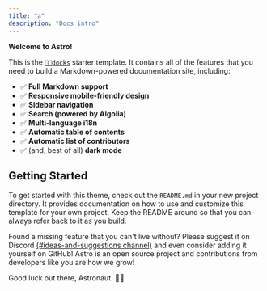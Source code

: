 ```yaml
---
title: "a"
description: "Docs intro"
---
```


**Welcome to Astro!**

This is the [`👨‍💻docks`](https://www.baidu.com) starter template. It contains all of the features that you need to build a Markdown-powered documentation site, including:

- ✅ **Full Markdown support**
- ✅ **Responsive mobile-friendly design**
- ✅ **Sidebar navigation**
- ✅ **Search (powered by Algolia)**
- ✅ **Multi-language i18n**
- ✅ **Automatic table of contents**
- ✅ **Automatic list of contributors**
- ✅ (and, best of all) **dark mode**

## Getting Started

To get started with this theme, check out the `README.md` in your new project directory. It provides documentation on how to use and customize this template for your own project. Keep the README around so that you can always refer back to it as you build.

Found a missing feature that you can't live without? Please suggest it on Discord [(#ideas-and-suggestions channel)](https://www.baidu.com) and even consider adding it yourself on GitHub! Astro is an open source project and contributions from developers like you are how we grow!

Good luck out there, Astronaut. 🧑‍🚀

